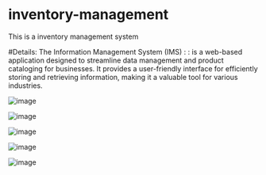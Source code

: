 # inventory-management

This is a inventory management system

#Details: 
  The Information Management System (IMS) : :  is a web-based application designed to streamline data management and product cataloging for businesses. It provides a user-friendly interface for efficiently storing and retrieving information, making it a valuable tool for various industries.

![image](https://github.com/Void-Monarch/IMS/assets/102967317/d4659f1f-fca1-41ff-9f43-e83ab91ff42b)

![image](https://github.com/Void-Monarch/IMS/assets/102967317/2b27d349-1d8d-4b68-807a-69cc4b13efa7)

![image](https://github.com/Void-Monarch/IMS/assets/102967317/3284ff51-66cb-4528-b5e1-a23c6a84618e)

![image](https://github.com/Void-Monarch/IMS/assets/102967317/47221f96-4866-4a00-a5a9-34a15254b1e2)

![image](https://github.com/Void-Monarch/IMS/assets/102967317/1d6662b8-69d8-4f66-8a37-a72078420ab9)
